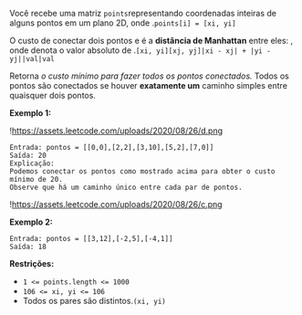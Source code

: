 Você recebe uma matriz `points`representando coordenadas inteiras de alguns pontos em um plano 2D, onde .`points[i] = [xi, yi]`

O custo de conectar dois pontos e é a **distância de Manhattan** entre eles: , onde denota o valor absoluto de .`[xi, yi][xj, yj]|xi - xj| + |yi - yj||val|val`

Retorna *o custo mínimo para fazer todos os pontos conectados.* Todos os pontos são conectados se houver **exatamente um** caminho simples entre quaisquer dois pontos.

**Exemplo 1:**

!https://assets.leetcode.com/uploads/2020/08/26/d.png

```
Entrada: pontos = [[0,0],[2,2],[3,10],[5,2],[7,0]]
Saída: 20
Explicação:
Podemos conectar os pontos como mostrado acima para obter o custo mínimo de 20.
Observe que há um caminho único entre cada par de pontos.
```

!https://assets.leetcode.com/uploads/2020/08/26/c.png

**Exemplo 2:**

```
Entrada: pontos = [[3,12],[-2,5],[-4,1]]
Saída: 18

```

**Restrições:**

- `1 <= points.length <= 1000`
- `106 <= xi, yi <= 106`
- Todos os pares são distintos.`(xi, yi)`
